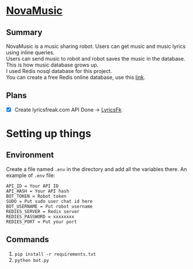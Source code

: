 # [NovaMusic](https://t.me/NovaMusicRobot)

## Summary
NovaMusic is a music sharing robot. Users can get music and music lyrics using inline queries. <br>
Users can send music to robot and robot saves the music in the database. <br>
This is how music database grows up. <br>
I used Redis nosql database for this project. <br>
You can create a free Redis online database, use this [link](https://app.redislabs.com/).


## Plans
- [x] Create lyricsfreak.com API Done -> [LyricsFk](https://github.com/AnonC0DER/lyricsfreak-api)


# Setting up things

## Environment
Create a file named `.env` in the directory and add all the variables there. An example of `.env` file:
```
API_ID = Your API ID
API_HASH = Your API hash
BOT_TOKEN = Robot token
SUDO = Put sudo user chat id here
BOT_USERNAME = Put robot username
REDIES_SERVER = Redis server
REDIES_PASSWORD = xxxxxxxx
REDIES_PORT = Put your port
```


## Commands
1. `pip install -r requirements.txt`
2. `python bot.py`
